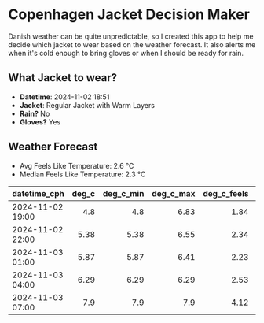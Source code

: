 
# Copenhagen Jacket Decision Maker

Danish weather can be quite unpredictable, so I created this app to help me decide which jacket to wear based on the weather forecast. 
It also alerts me when it's cold enough to bring gloves or when I should be ready for rain.

## What Jacket to wear?

- **Datetime**: 2024-11-02 18:51
- **Jacket**: Regular Jacket with Warm Layers
- **Rain?** No
- **Gloves?** Yes

## Weather Forecast
- Avg Feels Like Temperature: 2.6 °C
- Median Feels Like Temperature: 2.3 °C

| datetime_cph     |   deg_c |   deg_c_min |   deg_c_max |   deg_c_feels | weather   | wind   | rain   |
|:-----------------|--------:|------------:|------------:|--------------:|:----------|:-------|:-------|
| 2024-11-02 19:00 |    4.8  |        4.8  |        6.83 |          1.84 | Clouds    | Low    | None   |
| 2024-11-02 22:00 |    5.38 |        5.38 |        6.55 |          2.34 | Clouds    | Low    | None   |
| 2024-11-03 01:00 |    5.87 |        5.87 |        6.41 |          2.23 | Clouds    | High   | None   |
| 2024-11-03 04:00 |    6.29 |        6.29 |        6.29 |          2.53 | Clouds    | High   | None   |
| 2024-11-03 07:00 |    7.9  |        7.9  |        7.9  |          4.12 | Clouds    | High   | None   |
        